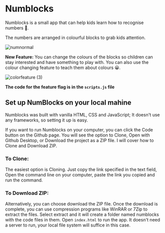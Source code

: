 # Numblocks
Numblocks is a small app that can help kids learn how to recognise numbers 🙂.

The numbers are arranged in colourful blocks to grab kids attention.


![numnormal](https://user-images.githubusercontent.com/71462377/173886061-e559f761-2e90-418f-8ea6-a3706e4a44f6.jpg)

**New Feature:** You can change the colours of the blocks so children can stay interested and have something to play with. You can also use the colour changing feature to teach them about colours 😀.


![colorfeature (3)](https://user-images.githubusercontent.com/71462377/173887199-949c4f2e-0d7b-4d03-9718-780efc6c6ba5.jpg)

**The code for the feature flag is in the `scripts.js` file**

## Set up NumBlocks on your local mahine
Numblocks was built with vanilla HTML, CSS and JavaScript; It doesn't use any frameworks, so setting it up is easy.

If you want to run Numblocks on your computer, you can click the Code button on the Github page. You will see the option to Clone, Open with Github Desktop, or Download the project as a ZIP file. I will cover how to Clone and Download ZIP.

### To Clone:
The easiest option is Cloning. Just copy the link specified in the text field, Open the command line on your computer, paste the link you copied and run the command.

### To Download ZIP:
Alternatively, you can choose download the ZIP file. Once the download is complete, you can use compression programs like WinRAR or 7Zip to extract the files. Select extract and it will create a folder named numblocks with the code files in them. Open `index.html` to run the app. It doesn't need a server to run, your local file system will suffice in this case.
